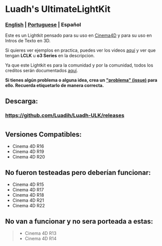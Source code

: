 # Luadh's UltimateLightKit

### [English](https://github.com/Luadih/Luadh-ULK/blob/master/README.md) | [Portuguese](https://github.com/Luadih/Luadh-ULK/blob/master/README_PT.md) | Español

Este es un Lightkit pensado para su uso en [Cinema4D](https://www.maxon.net/en-us/products/cinema-4d/overview/) y para su uso en Intros de Texto en 3D.

Si quieres ver ejemplos en practica, puedes ver los videos [aquí](https://www.youtube.com/c/loAd_Variety/videos) y ver que tengan **LCLK** u **o3 Series** en la descripcion.

Ya que este Lightkit es para la comunidad y por la comunidad, todos los creditos serán documentados [aquí](https://docs.google.com/spreadsheets/d/151VKYKdASJQL2UbSq6cknIqSAWjQ5IFCyj8JVZdeaLQ/edit?usp=sharing).

**Si tienes algún problema o alguna idea, crea un ["problema" (issue)](https://github.com/Luadih/Luadh-ULK/issues/new) para ello. Recuerda etiquetarlo de manera correcta.**

## Descarga:

### https://github.com/Luadih/Luadh-ULK/releases

#

## Versiones Compatibles:

- Cinema 4D R16
- Cinema 4D R19
- Cinema 4D R20

## No fueron testeadas pero deberían funcionar:

- Cinema 4D R15
- Cinema 4D R17
- Cinema 4D R18
- Cinema 4D R21
- Cinema 4D R22

## No van a funcionar y no sera porteada a estas:

> - Cinema 4D R13
> - Cinema 4D R14
